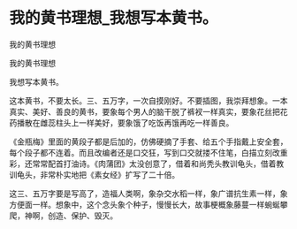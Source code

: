 # 我的黄书理想_我想写本黄书。

我的黄书理想

我的黄书理想

我想写本黄书。

这本黄书，不要太长。三、五万字，一次自摸刚好。不要插图，我崇拜想象。一本真实、美好、善良的黄书，要象每个男人的脑干脱了裤衩一样真实，要象花丝把花药播散在雌蕊柱头上一样美好，要象饿了吃饭再饿再吃一样善良。

《金瓶梅》里面的黄段子都是后加的，仿佛硬摘了手套、给五个手指戴上安全套，每个段子都不连着。而且改编者还是口交狂，写到口交就搂不住笔，白描立刻改重彩，还常常配首打油诗。《肉蒲团》太没创意了，借着和尚秃头教训龟头，借着教训龟头，非常朴实地把《素女经》扩写了二十倍。

这三、五万字要是写高了，造福人类啊，象杂交水稻一样，象广谱抗生素一样，象方便面一样。想象中，这个念头象个种子，慢慢长大，故事梗概象藤蔓一样蜿蜒攀爬，神啊，创造、保护、毁灭。